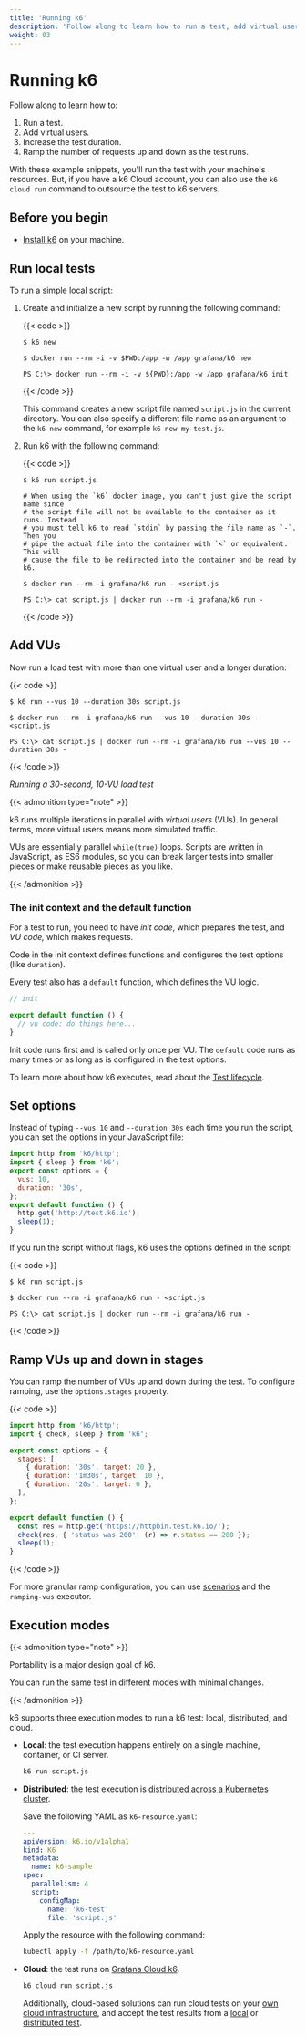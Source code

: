 ```yaml
---
title: 'Running k6'
description: 'Follow along to learn how to run a test, add virtual users, increase the test duration, and ramp the number of requests up and down as the test runs.'
weight: 03
---
```


# Running k6

Follow along to learn how to:

1. Run a test.
2. Add virtual users.
3. Increase the test duration.
4. Ramp the number of requests up and down as the test runs.

With these example snippets, you'll run the test with your machine's resources.
But, if you have a k6 Cloud account, you can also use the `k6 cloud run` command to outsource the test to k6 servers.

## Before you begin

- [Install k6](https://grafana.com/docs/k6/<K6_VERSION>/set-up/install-k6/) on your machine.

## Run local tests

To run a simple local script:

1. Create and initialize a new script by running the following command:

   {{< code >}}

   ```linux
   $ k6 new
   ```

   ```docker
   $ docker run --rm -i -v $PWD:/app -w /app grafana/k6 new
   ```

   ```windows
   PS C:\> docker run --rm -i -v ${PWD}:/app -w /app grafana/k6 init
   ```

   {{< /code >}}

   This command creates a new script file named `script.js` in the current directory.
   You can also specify a different file name as an argument to the `k6 new` command, for example `k6 new my-test.js`.

1. Run k6 with the following command:

   {{< code >}}

   ```linux
   $ k6 run script.js
   ```

   ```docker
   # When using the `k6` docker image, you can't just give the script name since
   # the script file will not be available to the container as it runs. Instead
   # you must tell k6 to read `stdin` by passing the file name as `-`. Then you
   # pipe the actual file into the container with `<` or equivalent. This will
   # cause the file to be redirected into the container and be read by k6.

   $ docker run --rm -i grafana/k6 run - <script.js
   ```

   ```windows
   PS C:\> cat script.js | docker run --rm -i grafana/k6 run -
   ```

   {{< /code >}}

## Add VUs

Now run a load test with more than one virtual user and a longer duration:

{{< code >}}

```linux
$ k6 run --vus 10 --duration 30s script.js
```

```docker
$ docker run --rm -i grafana/k6 run --vus 10 --duration 30s - <script.js
```

```windows
PS C:\> cat script.js | docker run --rm -i grafana/k6 run --vus 10 --duration 30s -
```

{{< /code >}}

_Running a 30-second, 10-VU load test_

{{< admonition type="note" >}}

k6 runs multiple iterations in parallel with _virtual users_ (VUs).
In general terms, more virtual users means more simulated traffic.

VUs are essentially parallel `while(true)` loops.
Scripts are written in JavaScript, as ES6 modules,
so you can break larger tests into smaller pieces or make reusable pieces as you like.

{{< /admonition >}}

### The init context and the default function

For a test to run, you need to have _init code_, which prepares the test, and _VU code,_ which makes requests.

Code in the init context defines functions and configures the test options (like `duration`).

Every test also has a `default` function,
which defines the VU logic.

```javascript
// init

export default function () {
  // vu code: do things here...
}
```

Init code runs first and is called only once per VU.
The `default` code runs as many times or as long as is configured in the test options.

To learn more about how k6 executes, read about the [Test lifecycle](https://grafana.com/docs/k6/<K6_VERSION>/using-k6/test-lifecycle).

## Set options

Instead of typing `--vus 10` and `--duration 30s` each time you run the script,
you can set the options in your JavaScript file:

```javascript
import http from 'k6/http';
import { sleep } from 'k6';
export const options = {
  vus: 10,
  duration: '30s',
};
export default function () {
  http.get('http://test.k6.io');
  sleep(1);
}
```

If you run the script without flags, k6 uses the options defined in the script:

{{< code >}}

```linux
$ k6 run script.js
```

```docker
$ docker run --rm -i grafana/k6 run - <script.js
```

```windows
PS C:\> cat script.js | docker run --rm -i grafana/k6 run -
```

{{< /code >}}

## Ramp VUs up and down in stages

You can ramp the number of VUs up and down during the test.
To configure ramping, use the `options.stages` property.

{{< code >}}

```javascript
import http from 'k6/http';
import { check, sleep } from 'k6';

export const options = {
  stages: [
    { duration: '30s', target: 20 },
    { duration: '1m30s', target: 10 },
    { duration: '20s', target: 0 },
  ],
};

export default function () {
  const res = http.get('https://httpbin.test.k6.io/');
  check(res, { 'status was 200': (r) => r.status == 200 });
  sleep(1);
}
```

{{< /code >}}

For more granular ramp configuration, you can use [scenarios](https://grafana.com/docs/k6/<K6_VERSION>/using-k6/scenarios) and the `ramping-vus` executor.

## Execution modes

{{< admonition type="note" >}}

Portability is a major design goal of k6.

You can run the same test in different modes with minimal changes.

{{< /admonition >}}

k6 supports three execution modes to run a k6 test: local, distributed, and cloud.

- **Local**: the test execution happens entirely on a single machine, container, or CI server.

  ```bash
  k6 run script.js
  ```

- **Distributed**: the test execution is [distributed across a Kubernetes cluster](https://k6.io/blog/running-distributed-tests-on-k8s/).

  Save the following YAML as `k6-resource.yaml`:

  ```yaml
  ---
  apiVersion: k6.io/v1alpha1
  kind: K6
  metadata:
    name: k6-sample
  spec:
    parallelism: 4
    script:
      configMap:
        name: 'k6-test'
        file: 'script.js'
  ```

  Apply the resource with the following command:

  ```bash
  kubectl apply -f /path/to/k6-resource.yaml
  ```

- **Cloud**: the test runs on [Grafana Cloud k6](https://grafana.com/docs/grafana-cloud/testing/k6/get-started/run-cloud-tests-from-the-cli/).

  ```bash
  k6 cloud run script.js
  ```

  Additionally, cloud-based solutions can run cloud tests on your [own cloud infrastructure](https://grafana.com/docs/grafana-cloud/testing/k6/author-run/private-load-zone-v2/), and accept the test results from a [local](https://grafana.com/docs/k6/<K6_VERSION>/results-output/real-time/cloud) or [distributed test](https://github.com/grafana/k6-operator#k6-cloud-output).
